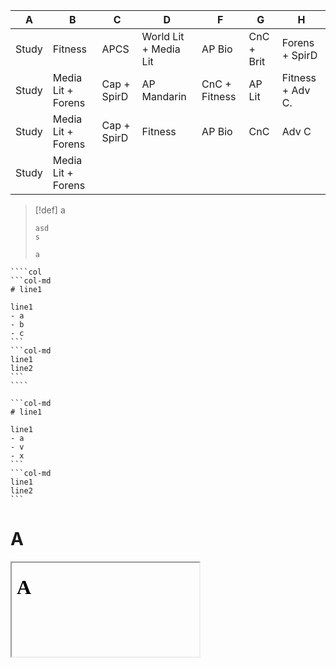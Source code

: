 
| A     | B                  | C           | D                     | F             | G          | H                |
| ----- | ------------------ | ----------- | --------------------- | ------------- | ---------- | ---------------- |
| Study | Fitness            | APCS        | World Lit + Media Lit | AP Bio        | CnC + Brit | Forens + SpirD   |
| Study | Media Lit + Forens | Cap + SpirD | AP Mandarin           | CnC + Fitness | AP Lit     | Fitness + Adv C. |
| Study | Media Lit + Forens | Cap + SpirD | Fitness               | AP Bio        | CnC        | Adv C            |
| Study | Media Lit + Forens |             |                       |               |            |                  |


> [!def] a
> ```col
> asd
> s
> 
> a
> ```

`````ad-note
````col
```col-md
# line1

line1
- a
- b
- c
```
```col-md
line1
line2
```
````
`````

````col
```col-md
# line1

line1
- a
- v
- x
```
```col-md
line1
line2
```
````

# A
<iframe srcdoc="
    <html>
    <head>
    <script type='text/javascript'>
    function load() {
        let p = Array.from(parent.document.styleSheets)
        p.unshift('')
        let pSS = p.reduce(
            (x, i) => {
                let a = Array.from(i.cssRules)
                if (a.length == 0) {
                    return x
                }
                a.unshift('')
                return x + a.reduce(
                    (y, j) => {
                        return y + j.cssText
                    }
                )
            }
        )
        let style = document.createElement('style')
        style.type = 'text/css'
        style.innerHTML = pSS
        document.head.appendChild(style)
        console.log(style)
    }
    window.onload=load
    </script>
    </head>
    <body>
    <h1>A</h1>
    </body>
    </html>
    "></iframe>